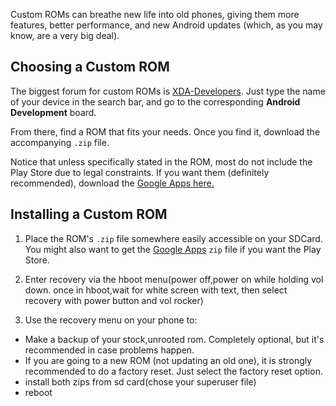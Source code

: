 Custom ROMs can breathe new life into old phones, giving them more features, better performance, and new Android updates (which, as you may know, are a very big deal).

## Choosing a Custom ROM

The biggest forum for custom ROMs is [XDA-Developers](http://forum.xda-developers.com/). Just type the name of your device in the search bar, and go to the corresponding **Android Development** board.

From there, find a ROM that fits your needs. Once you find it, download the accompanying `.zip` file.

Notice that unless specifically stated in the ROM, most do not include the Play Store due to legal constraints. If you want them (definitely recommended), download the [Google Apps here.](http://goo.im/gapps/)

## Installing a Custom ROM

1. Place the ROM's `.zip` file somewhere easily accessible on your SDCard. You might also want to get the [Google Apps](http://goo.im/gapps/) `zip` file if you want the Play Store.

2. Enter recovery via the hboot menu(power off,power on while holding vol down. once in hboot,wait for white screen with text, then select recovery with power button and vol rocker)

3. Use the recovery menu on your phone to:
  * Make a backup of your stock,unrooted rom. Completely optional, but it's recommended in case problems happen.
  * If you are going to a new ROM (not updating an old one), it is strongly recommended to do a factory reset. Just select the factory reset option.
  * install both zips from sd card(chose your superuser file)
  * reboot
